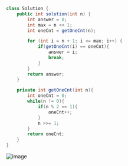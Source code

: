 ```java
class Solution {
    public int solution(int n) {
        int answer = 0;
        int max = n << 1;
        int oneCnt = getOneCnt(n);

        for (int i = n + 1; i <= max; i++) {
            if(getOneCnt(i) == oneCnt){
                answer = i;
                break;
            }
        }
        return answer;
    }

    private int getOneCnt(int n){
        int oneCnt = 0;
        while(n != 0){
            if(n % 2 == 1){
                oneCnt++;
            }
            n >>= 1;
        }
        return oneCnt;
    }
}
```
![image](https://github.com/koreaIT-study/programmers/assets/92290312/b5715742-fc3f-44e1-b8dc-f7c6734a3d34)

